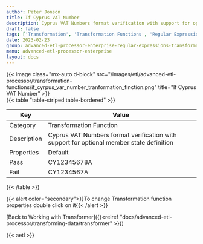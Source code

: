 ```yaml
---
author: Peter Jonson
title: If Cyprus VAT Number
description: Cyprus VAT Numbers format verification with support for optional member state definition
draft: false
tags: ['Transformation', 'Transformation Functions', 'Regular Expressions']
date: 2023-02-23
group: advanced-etl-processor-enterprise-regular-expressions-transformation
menu: advanced-etl-processor-enterprise
layout: docs
---
```


{{< image class="mx-auto d-block"  src="/images/etl/advanced-etl-processor/transformation-functions/if_cyrpus_var_number_tranformation_finction.png" title="If Cyprus VAT Number" >}}
\
{{< table "table-striped table-bordered" >}}

| Key         | Value                                                                                    |
| ----------- | ---------------------------------------------------------------------------------------- |
| Category    | Transformation Function                                                                  |
| Description | Cyprus VAT Numbers format verification with support for optional member state definition |
| Properties  | Default                                                                                  |
| Pass        | CY12345678A                                                                              |
| Fail        | CY1234567A                                                                               |

{{< /table >}}

{{< alert color="secondary">}}To change Transformation function properties double click on it{{< /alert >}}

[Back to Working with Transformer]({{<relref "docs/advanced-etl-processor/transforming-data/transformer" >}})

{{< aetl >}}
